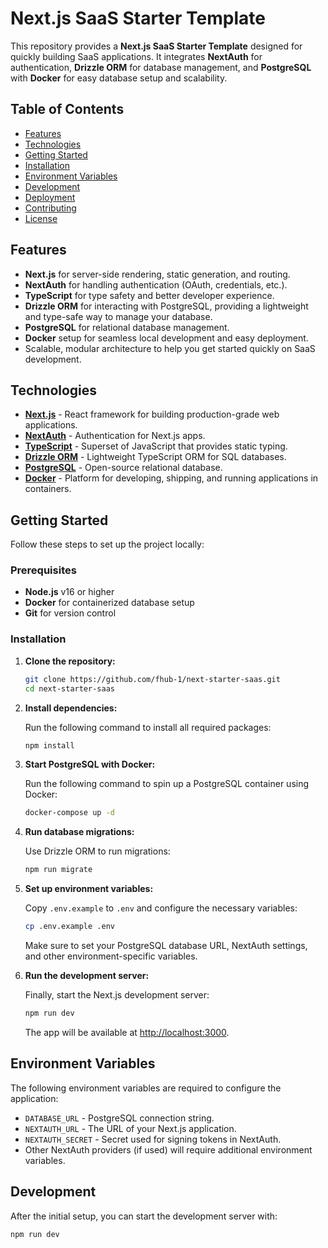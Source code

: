 # Next.js SaaS Starter Template

This repository provides a **Next.js SaaS Starter Template** designed for quickly building SaaS applications. It integrates **NextAuth** for authentication, **Drizzle ORM** for database management, and **PostgreSQL** with **Docker** for easy database setup and scalability.

## Table of Contents

- [Features](#features)
- [Technologies](#technologies)
- [Getting Started](#getting-started)
- [Installation](#installation)
- [Environment Variables](#environment-variables)
- [Development](#development)
- [Deployment](#deployment)
- [Contributing](#contributing)
- [License](#license)

## Features

- **Next.js** for server-side rendering, static generation, and routing.
- **NextAuth** for handling authentication (OAuth, credentials, etc.).
- **TypeScript** for type safety and better developer experience.
- **Drizzle ORM** for interacting with PostgreSQL, providing a lightweight and type-safe way to manage your database.
- **PostgreSQL** for relational database management.
- **Docker** setup for seamless local development and easy deployment.
- Scalable, modular architecture to help you get started quickly on SaaS development.

## Technologies

- **[Next.js](https://nextjs.org/)** - React framework for building production-grade web applications.
- **[NextAuth](https://next-auth.js.org/)** - Authentication for Next.js apps.
- **[TypeScript](https://www.typescriptlang.org/)** - Superset of JavaScript that provides static typing.
- **[Drizzle ORM](https://orm.drizzle.team/)** - Lightweight TypeScript ORM for SQL databases.
- **[PostgreSQL](https://www.postgresql.org/)** - Open-source relational database.
- **[Docker](https://www.docker.com/)** - Platform for developing, shipping, and running applications in containers.

## Getting Started

Follow these steps to set up the project locally:

### Prerequisites

- **Node.js** v16 or higher
- **Docker** for containerized database setup
- **Git** for version control

### Installation

1. **Clone the repository:**

    ```bash
    git clone https://github.com/fhub-1/next-starter-saas.git
    cd next-starter-saas
    ```

2. **Install dependencies:**

    Run the following command to install all required packages:

    ```bash
    npm install
    ```

3. **Start PostgreSQL with Docker:**

    Run the following command to spin up a PostgreSQL container using Docker:

    ```bash
    docker-compose up -d
    ```

4. **Run database migrations:**

    Use Drizzle ORM to run migrations:

    ```bash
    npm run migrate
    ```

5. **Set up environment variables:**

    Copy `.env.example` to `.env` and configure the necessary variables:

    ```bash
    cp .env.example .env
    ```

    Make sure to set your PostgreSQL database URL, NextAuth settings, and other environment-specific variables.

6. **Run the development server:**

    Finally, start the Next.js development server:

    ```bash
    npm run dev
    ```

    The app will be available at [http://localhost:3000](http://localhost:3000).

## Environment Variables

The following environment variables are required to configure the application:

- `DATABASE_URL` - PostgreSQL connection string.
- `NEXTAUTH_URL` - The URL of your Next.js application.
- `NEXTAUTH_SECRET` - Secret used for signing tokens in NextAuth.
- Other NextAuth providers (if used) will require additional environment variables.

## Development

After the initial setup, you can start the development server with:

```bash
npm run dev
